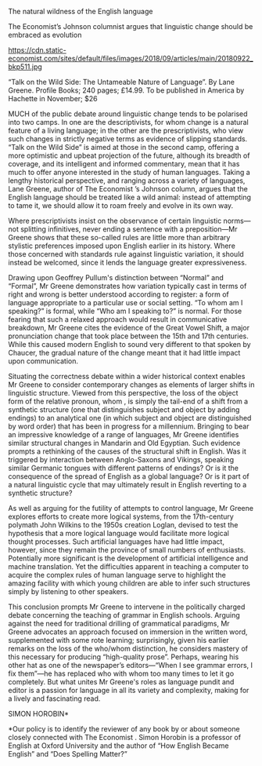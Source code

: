 The natural wildness of the English language

The Economist’s Johnson columnist argues that linguistic change should be embraced as evolution

https://cdn.static-economist.com/sites/default/files/images/2018/09/articles/main/20180922_bkp511.jpg

 “Talk on the Wild Side: The Untameable Nature of Language”.  By Lane Greene.  Profile Books; 240 pages; £14.99. To be published in America by Hachette in November; $26 

MUCH of the public debate around linguistic change tends to be polarised into two camps. In one are the descriptivists, for whom change is a natural feature of a living language; in the other are the prescriptivists, who view such changes in strictly negative terms as evidence of slipping standards. “Talk on the Wild Side” is aimed at those in the second camp, offering a more optimistic and upbeat projection of the future, although its breadth of coverage, and its intelligent and informed commentary, mean that it has much to offer anyone interested in the study of human languages. Taking a lengthy historical perspective, and ranging across a variety of languages, Lane Greene, author of  The Economist ’s Johnson column, argues that the English language should be treated like a wild animal: instead of attempting to tame it, we should allow it to roam freely and evolve in its own way.

Where prescriptivists insist on the observance of certain linguistic norms—not splitting infinitives, never ending a sentence with a preposition—Mr Greene shows that these so-called rules are little more than arbitrary stylistic preferences imposed upon English earlier in its history. Where those concerned with standards rule against linguistic variation, it should instead be welcomed, since it lends the language greater expressiveness.

Drawing upon Geoffrey Pullum's distinction between “Normal” and “Formal”, Mr Greene demonstrates how variation typically cast in terms of right and wrong is better understood according to register: a form of language appropriate to a particular use or social setting. “To whom am I speaking?” is formal, while “Who am I speaking to?” is normal. For those fearing that such a relaxed approach would result in communicative breakdown, Mr Greene cites the evidence of the Great Vowel Shift, a major pronunciation change that took place between the 15th and 17th centuries. While this caused modern English to sound very different to that spoken by Chaucer, the gradual nature of the change meant that it had little impact upon communication.

Situating the correctness debate within a wider historical context enables Mr Greene to consider contemporary changes as elements of larger shifts in linguistic structure. Viewed from this perspective, the loss of the object form of the relative pronoun,  whom , is simply the tail-end of a shift from a synthetic structure (one that distinguishes subject and object by adding endings) to an analytical one (in which subject and object are distinguished by word order) that has been in progress for a millennium. Bringing to bear an impressive knowledge of a range of languages, Mr Greene identifies similar structural changes in Mandarin and Old Egyptian. Such evidence prompts a rethinking of the causes of the structural shift in English. Was it triggered by interaction between Anglo-Saxons and Vikings, speaking similar Germanic tongues with different patterns of endings? Or is it the consequence of the spread of English as a global language? Or is it part of a natural linguistic cycle that may ultimately result in English reverting to a synthetic structure?

As well as arguing for the futility of attempts to control language, Mr Greene explores efforts to create more logical systems, from the 17th-century polymath John Wilkins to the 1950s creation Loglan, devised to test the hypothesis that a more logical language would facilitate more logical thought processes. Such artificial languages have had little impact, however, since they remain the province of small numbers of enthusiasts. Potentially more significant is the development of artificial intelligence and machine translation. Yet the difficulties apparent in teaching a computer to acquire the complex rules of human language serve to highlight the amazing facility with which young children are able to infer such structures simply by listening to other speakers.

This conclusion prompts Mr Greene to intervene in the politically charged debate concerning the teaching of grammar in English schools. Arguing against the need for traditional drilling of grammatical paradigms, Mr Greene advocates an approach focused on immersion in the written word, supplemented with some rote learning; surprisingly, given his earlier remarks on the loss of the  who/whom  distinction, he considers mastery of this necessary for producing “high-quality prose”. Perhaps, wearing his other hat as one of the newspaper’s editors—“When I see grammar errors, I fix them”—he has replaced  who  with  whom  too many times to let it go completely. But what unites Mr Greene's roles as language pundit and editor is a passion for language in all its variety and complexity, making for a lively and fascinating read.

SIMON HOROBIN*

 *Our policy is to identify the reviewer of any book by or about someone closely connected with  The Economist . Simon Horobin is a professor of English at Oxford University and the author of “How English Became English” and “Does Spelling Matter?” 